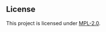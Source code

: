 ##  License  
This project is licensed under [MPL-2.0](https://github.com/daoheautumn/UHCC/blob/main/LICENSE).  
